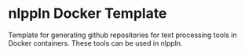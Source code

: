 # nlppln Docker Template

Template for generating github repositories for text processing tools in Docker containers. These tools can be used in nlppln.

